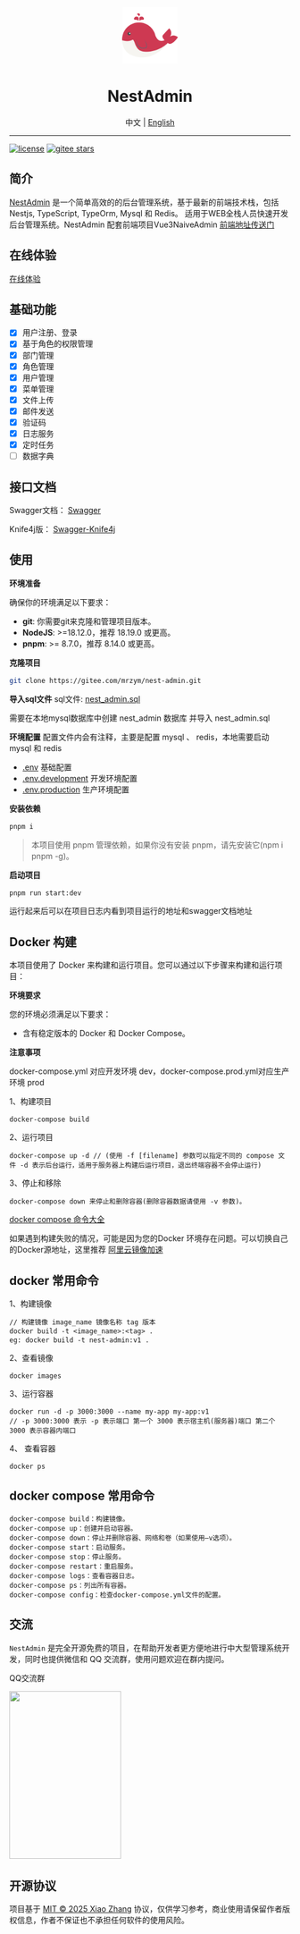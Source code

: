 <div align="center">
  <img src="./public/favicon.svg" width="100" />
  <h1>NestAdmin</h1>
  <span>中文 | <a href="./README.en_US.md">English</a></span>
</div>

---

[![license](https://img.shields.io/badge/license-MIT-green.svg)](./LICENSE)
[![gitee stars](https://gitee.com/mrzym/nest-admin/badge/star.svg)](https://gitee.com/mrzym/nest-admin)

## 简介

[NestAdmin](https://gitee.com/mrzym/nest-admin) 是一个简单高效的的后台管理系统，基于最新的前端技术栈，包括 Nestjs, TypeScript, TypeOrm, Mysql 和 Redis。 适用于WEB全栈人员快速开发后台管理系统。NestAdmin 配套前端项目Vue3NaiveAdmin [前端地址传送门](https://gitee.com/mrzym/vue3-naive-admin)

## 在线体验

[在线体验](http://nest.mrzym.top)

## 基础功能

- [x] 用户注册、登录
- [x] 基于角色的权限管理
- [x] 部门管理
- [x] 角色管理
- [x] 用户管理
- [x] 菜单管理
- [x] 文件上传
- [x] 邮件发送
- [x] 验证码
- [x] 日志服务
- [x] 定时任务
- [ ] 数据字典

## 接口文档

Swagger文档： [Swagger](http://mrzym.top:3366/docs)

Knife4j版： [Swagger-Knife4j](http://mrzym.top:3366/doc.html)

## 使用

**环境准备**

确保你的环境满足以下要求：

- **git**: 你需要git来克隆和管理项目版本。
- **NodeJS**: >=18.12.0，推荐 18.19.0 或更高。
- **pnpm**: >= 8.7.0，推荐 8.14.0 或更高。

**克隆项目**

```bash
git clone https://gitee.com/mrzym/nest-admin.git
```

**导入sql文件**
sql文件: [nest_admin.sql](./sql/nest_admin.sql)

需要在本地mysql数据库中创建 nest_admin 数据库 并导入 nest_admin.sql

**环境配置**
配置文件内会有注释，主要是配置 mysql 、 redis，本地需要启动 mysql 和 redis

- [.env](./env) 基础配置
- [.env.development](./env.development) 开发环境配置
- [.env.production](./env.production) 生产环境配置

**安装依赖**

```bash
pnpm i
```

> 本项目使用 pnpm 管理依赖，如果你没有安装 pnpm，请先安装它(npm i pnpm -g)。

**启动项目**

```bash
pnpm run start:dev
```

运行起来后可以在项目日志内看到项目运行的地址和swagger文档地址

## Docker 构建

本项目使用了 Docker 来构建和运行项目。您可以通过以下步骤来构建和运行项目：

**环境要求**

您的环境必须满足以下要求：

- 含有稳定版本的 Docker 和 Docker Compose。

**注意事项**

docker-compose.yml 对应开发环境 dev，docker-compose.prod.yml对应生产环境 prod

1、构建项目

```
docker-compose build
```

2、运行项目

```
docker-compose up -d // (使用 -f [filename] 参数可以指定不同的 compose 文件 -d 表示后台运行，适用于服务器上构建后运行项目，退出终端容器不会停止运行)
```

3、停止和移除

```
docker-compose down 来停止和删除容器(删除容器数据请使用 -v 参数)。
```

[docker compose 命令大全](https://www.cnblogs.com/xyh9039/p/18540766)

如果遇到构建失败的情况，可能是因为您的Docker 环境存在问题。可以切换自己的Docker源地址，这里推荐 [阿里云镜像加速](https://cr.console.aliyun.com/cn-hangzhou/instances/mirrors)

## docker 常用命令

1、构建镜像

```
// 构建镜像 image_name 镜像名称 tag 版本
docker build -t <image_name>:<tag> .
eg: docker build -t nest-admin:v1 .
```

2、查看镜像

```
docker images
```

3、运行容器

```
docker run -d -p 3000:3000 --name my-app my-app:v1
// -p 3000:3000 表示 -p 表示端口 第一个 3000 表示宿主机(服务器)端口 第二个3000 表示容器内端口
```

4、 查看容器

```
docker ps
```

## docker compose 常用命令

```
docker-compose build：构建镜像。
docker-compose up：创建并启动容器。
docker-compose down：停止并删除容器、网络和卷（如果使用–v选项）。
docker-compose start：启动服务。
docker-compose stop：停止服务。
docker-compose restart：重启服务。
docker-compose logs：查看容器日志。
docker-compose ps：列出所有容器。
docker-compose config：检查docker-compose.yml文件的配置。
```

## 交流

`NestAdmin` 是完全开源免费的项目，在帮助开发者更方便地进行中大型管理系统开发，同时也提供微信和 QQ 交流群，使用问题欢迎在群内提问。

<div>
  <p>QQ交流群</p>
  <img src="https://nest-admin-1308002460.cos.ap-chengdu.myqcloud.com/static/9DE8D440D62FFC00BC9B476D7942C9AE_compressed.jpg"  height="300" width="200" />
</div>

## 开源协议

项目基于 [MIT © 2025 Xiao Zhang](./LICENSE) 协议，仅供学习参考，商业使用请保留作者版权信息，作者不保证也不承担任何软件的使用风险。
